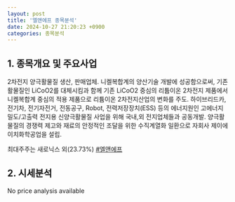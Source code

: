 ```yaml
---
layout: post
title: '엘앤에프 종목분석'
date: 2024-10-27 21:20:23 +0900
categories: 종목분석
---
```


## 1. 종목개요 및 주요사업

2차전지 양극활물질 생산, 판매업체. 니켈복합계의 양산기술 개발에 성공함으로써, 기존 활물질인 LiCoO2를 대체시킴과 함께 기존 LiCoO2 중심의 리튬이온 2차전지 제품에서 니켈복합계 중심의 적용 제품으로 리튬이온 2차전지산업의 변화를 주도. 하이브리드카, 전기차, 전기자전거, 전동공구, Robot, 전력저장장치(ESS) 등의 에너지원인 고에너지밀도/고출력 전지용 신양극활물질 사업을 위해 국내,외 전지업체들과 공동개발. 양극활물질의 경쟁력 제고와 재료의 안정적인 조달을 위한 수직계열화 일환으로 자회사 제이에이치화학공업을 설립.

최대주주는 새로닉스 외(23.73%)
[#엘앤에프](#)

## 2. 시세분석

No price analysis available
